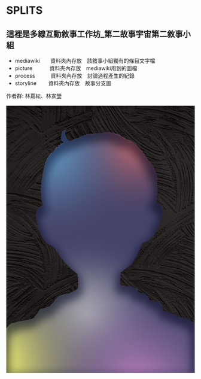 # SPLITS

## 這裡是多線互動敘事工作坊_第二故事宇宙第二敘事小組

* mediawiki　　資料夾內存放　該敘事小組獨有的條目文字檔
* picture　　　 資料夾內存放　mediawiki用到的圖檔
* process　　　資料夾內存放　討論過程產生的紀錄
* storyline　  　資料夾內存放　故事分支圖

 作者群: 林嘉紜、林宣瑩<br><br>
![GITHUB](https://raw.githubusercontent.com/oSaltedFisho/WIBN_2_2/main/%E4%B8%BB%E8%A6%96%E8%A6%BA%E5%9C%96.jpg "主視覺圖")

